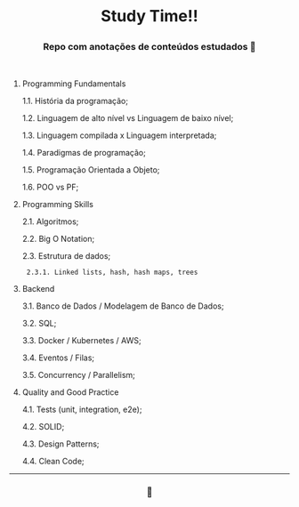 <h1 align="center">
    <br>
    <p align="center"> Study Time!! <p>
</h1>

<h3 align="center">  Repo com anotações de conteúdos estudados 📖  </h3>
<br>


1. Programming Fundamentals

    1.1. História da programação;

    1.2. Linguagem de alto nível vs Linguagem de baixo nível;

    1.3. Linguagem compilada x Linguagem interpretada;

    1.4. Paradigmas de programação;

    1.5. Programação Orientada a Objeto;

    1.6. POO vs PF;

2. Programming Skills

    2.1. Algoritmos;

    2.2. Big O Notation;

    2.3. Estrutura de dados;
    
        2.3.1. Linked lists, hash, hash maps, trees

3. Backend

    3.1. Banco de Dados / Modelagem de Banco de Dados;

    3.2. SQL;

    3.3. Docker / Kubernetes / AWS;

    3.4. Eventos / Filas;

    3.5. Concurrency / Parallelism;

4. Quality and Good Practice

    4.1. Tests (unit, integration, e2e);

    4.2. SOLID;

    4.3. Design Patterns;

    4.4. Clean Code;

---

<h3 align="center">  💜  </h3>
<br>